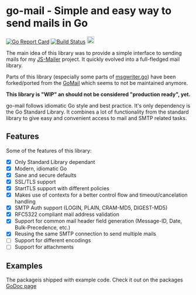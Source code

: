 # go-mail - Simple and easy way to send mails in Go

[![Go Report Card](https://goreportcard.com/badge/github.com/wneessen/go-mail)](https://goreportcard.com/report/github.com/wneessen/go-mail) [![Build Status](https://api.cirrus-ci.com/github/wneessen/go-mail.svg)](https://cirrus-ci.com/github/wneessen/go-mail) <a href="https://ko-fi.com/D1D24V9IX"><img src="https://uploads-ssl.webflow.com/5c14e387dab576fe667689cf/5cbed8a4ae2b88347c06c923_BuyMeACoffee_blue.png" height="20" alt="buy ma a coffee"></a>

The main idea of this library was to provide a simple interface to sending mails for
my [JS-Mailer](https://github.com/wneessen/js-mailer) project. It quickly evolved into a 
full-fledged mail library.

Parts of this library (especially some parts of [msgwriter.go](msgwriter.go)) have been forked/ported from the 
[GoMail](https://github.com/go-mail/mail) which seems to not be maintained anymore.

**This library is "WIP" an should not be considered "production ready", yet.**

go-mail follows idiomatic Go style and best practice. It's only dependency is the Go Standard Library.
It combines a lot of functionality from the standard library to give easy and convenient access to
mail and SMTP related tasks.

## Features
Some of the features of this library:
* [X] Only Standard Library dependant
* [X] Modern, idiomatic Go
* [X] Sane and secure defaults
* [X] SSL/TLS support
* [X] StartTLS support with different policies
* [X] Makes use of contexts for a better control flow and timeout/cancelation handling
* [X] SMTP Auth support (LOGIN, PLAIN, CRAM-MD5, DIGEST-MD5)
* [X] RFC5322 compliant mail address validation
* [X] Support for common mail header field generation (Message-ID, Date, Bulk-Precedence, etc.)
* [X] Reusing the same SMTP connection to send multiple mails
* [ ] Support for different encodings
* [ ] Support for attachments

## Examples
The packageis shipped with example code. Check it out on the packages 
[GoDoc page](https://pkg.go.dev/github.com/wneessen/go-mail#pkg-examples) 